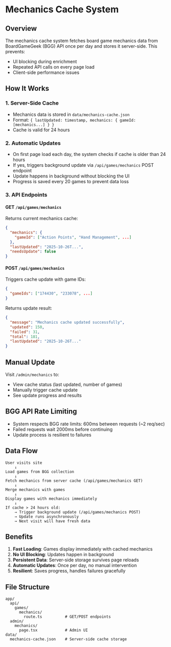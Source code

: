 # Mechanics Cache System

## Overview

The mechanics cache system fetches board game mechanics data from BoardGameGeek (BGG) API once per day and stores it server-side. This prevents:
- UI blocking during enrichment
- Repeated API calls on every page load
- Client-side performance issues

## How It Works

### 1. Server-Side Cache
- Mechanics data is stored in `data/mechanics-cache.json`
- Format: `{ lastUpdated: timestamp, mechanics: { gameId: [mechanics...] } }`
- Cache is valid for 24 hours

### 2. Automatic Updates
- On first page load each day, the system checks if cache is older than 24 hours
- If yes, triggers background update via `/api/games/mechanics` POST endpoint
- Update happens in background without blocking the UI
- Progress is saved every 20 games to prevent data loss

### 3. API Endpoints

#### GET `/api/games/mechanics`
Returns current mechanics cache:
```json
{
  "mechanics": {
    "gameId": ["Action Points", "Hand Management", ...]
  },
  "lastUpdated": "2025-10-26T...",
  "needsUpdate": false
}
```

#### POST `/api/games/mechanics`
Triggers cache update with game IDs:
```json
{
  "gameIds": ["174430", "233078", ...]
}
```

Returns update result:
```json
{
  "message": "Mechanics cache updated successfully",
  "updated": 150,
  "failed": 31,
  "total": 181,
  "lastUpdated": "2025-10-26T..."
}
```

## Manual Update

Visit `/admin/mechanics` to:
- View cache status (last updated, number of games)
- Manually trigger cache update
- See update progress and results

## BGG API Rate Limiting

- System respects BGG rate limits: 600ms between requests (~2 req/sec)
- Failed requests wait 2000ms before continuing
- Update process is resilient to failures

## Data Flow

```
User visits site
    ↓
Load games from BGG collection
    ↓
Fetch mechanics from server cache (/api/games/mechanics GET)
    ↓
Merge mechanics with games
    ↓
Display games with mechanics immediately
    ↓
If cache > 24 hours old:
    → Trigger background update (/api/games/mechanics POST)
    → Update runs asynchronously
    → Next visit will have fresh data
```

## Benefits

1. **Fast Loading**: Games display immediately with cached mechanics
2. **No UI Blocking**: Updates happen in background
3. **Persistent Data**: Server-side storage survives page reloads
4. **Automatic Updates**: Once per day, no manual intervention
5. **Resilient**: Saves progress, handles failures gracefully

## File Structure

```
app/
  api/
    games/
      mechanics/
        route.ts          # GET/POST endpoints
  admin/
    mechanics/
      page.tsx            # Admin UI
data/
  mechanics-cache.json    # Server-side cache storage
```
